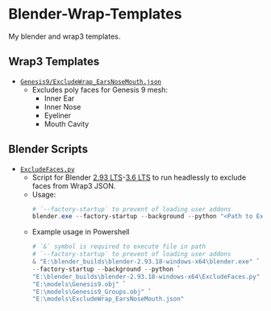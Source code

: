 # Blender-Wrap-Templates

My blender and wrap3 templates.

## Wrap3 Templates
- [`Genesis9/ExcludeWrap_EarsNoseMouth.json`](Genesis9/ExcludeWrap_EarsNoseMouth.json)
  - Excludes poly faces for Genesis 9 mesh:
    - Inner Ear
    - Inner Nose
    - Eyeliner
    - Mouth Cavity

## Blender Scripts
- [`ExcludeFaces.py`](ExcludeFaces.py)
  - Script for Blender [2.93 LTS](https://download.blender.org/release/Blender2.93)-[3.6 LTS](https://download.blender.org/release/Blender3.6) to run headlessly to exclude faces from Wrap3 JSON.
  - Usage:
    ```powershell
    # `--factory-startup` to prevent of loading user addons
    blender.exe --factory-startup --background --python "<Path to ExcludeFaces.py>" -- "<input.obj>" "<output.obj>" "<faces.json>"
    ```
  - Example usage in Powershell
    ```powershell
    # `&` symbol is required to execute file in path
    # `--factory-startup` to prevent of loading user addons
    & "E:\blender_builds\blender-2.93.18-windows-x64\blender.exe" `
    --factory-startup --background --python `
    "E:\blender_builds\blender-2.93.18-windows-x64\ExcludeFaces.py" -- `
    "E:\models\Genesis9.obj" `
    "E:\models\Genesis9_Groups.obj" `
    "E:\models\ExcludeWrap_EarsNoseMouth.json"
    ```
